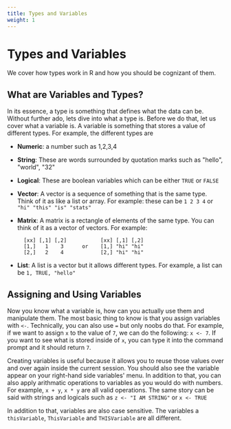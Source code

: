 ```yaml
---
title: Types and Variables
weight: 1
---
```


# Types and Variables

We cover how types work in R and how you should be cognizant of them.

## What are Variables and Types?

In its essence, a type is something that defines what the data can be. Without further ado, lets dive into what a type is. Before we do that, let us cover what a variable is. A variable is something that stores a value of different types. For example, the different types are

- **Numeric**: a number such as 1,2,3,4
- **String**: These are words surrounded by quotation marks such as "hello", "world", "32"
- **Logical**: These are boolean variables which can be either `TRUE` or `FALSE`
- **Vector**: A vector is a sequence of something that is the same type. Think of it as like a list or array. For example: these can be `1 2 3 4` or `"hi" "this" "is" "stats"`
- **Matrix**: A matrix is a rectangle of elements of the same type. You can think of it as a vector of vectors. For example:

        [xx] [,1] [,2]           [xx] [,1] [,2]
        [1,]   1    3      or    [1,] "hi" "hi"
        [2,]   2    4            [2,] "hi" "hi"

- **List**: A list is a vector but it allows different types. For example, a list can be `1, TRUE, "hello"`

## Assigning and Using Variables

Now you know what a variable is, how can you actually use them and manipulate them. The most basic thing to know is that you assign variables with `<-`. Technically, you can also use `=` but only noobs do that. For example, if we want to assign `x` to the value of `7`, we can do the following: `x <- 7`. If you want to see what is stored inside of `x`, you can type it into the command prompt and it should return `7`.

Creating variables is useful because it allows you to reuse those values over and over again inside the current session. You should also see the variable appear on your right-hand side variables' menu. In addition to that, you can also apply arithmatic operations to variables as you would do with numbers. For example, `x + y`, `x * y` are all valid operations. The same story can be said with strings and logicals such as `z <- "I AM STRING"` or `x <- TRUE`

In addition to that, variables are also case sensitive. The variables a `thisVariable`, `ThisVariable` and `THISVariable` are all different.

